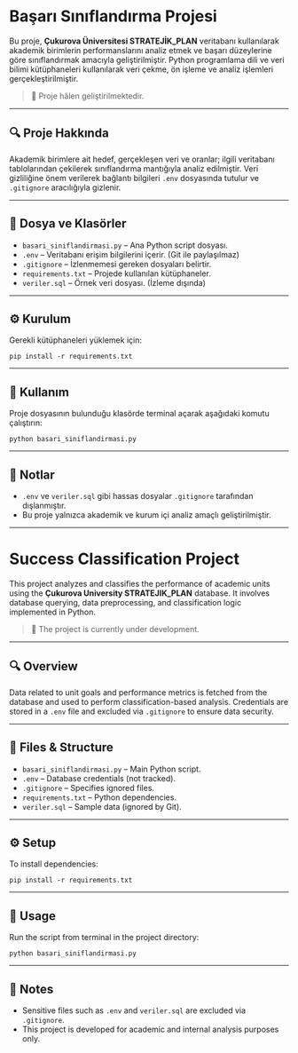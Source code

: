 # Başarı Sınıflandırma Projesi

Bu proje, **Çukurova Üniversitesi STRATEJİK_PLAN** veritabanı kullanılarak akademik birimlerin performanslarını analiz etmek ve başarı düzeylerine göre sınıflandırmak amacıyla geliştirilmiştir. Python programlama dili ve veri bilimi kütüphaneleri kullanılarak veri çekme, ön işleme ve analiz işlemleri gerçekleştirilmiştir.

> 🚧 Proje hâlen geliştirilmektedir.

---

## 🔍 Proje Hakkında

Akademik birimlere ait hedef, gerçekleşen veri ve oranlar; ilgili veritabanı tablolarından çekilerek sınıflandırma mantığıyla analiz edilmiştir. Veri gizliliğine önem verilerek bağlantı bilgileri `.env` dosyasında tutulur ve `.gitignore` aracılığıyla gizlenir.

---

## 📁 Dosya ve Klasörler

- `basari_siniflandirmasi.py` – Ana Python script dosyası.
- `.env` – Veritabanı erişim bilgilerini içerir. (Git ile paylaşılmaz)
- `.gitignore` – İzlenmemesi gereken dosyaları belirtir.
- `requirements.txt` – Projede kullanılan kütüphaneler.
- `veriler.sql` – Örnek veri dosyası. (İzleme dışında)

---

## ⚙️ Kurulum

Gerekli kütüphaneleri yüklemek için:

```
pip install -r requirements.txt
```

---

## 🚀 Kullanım

Proje dosyasının bulunduğu klasörde terminal açarak aşağıdaki komutu çalıştırın:

```
python basari_siniflandirmasi.py
```

---

## 📌 Notlar

- `.env` ve `veriler.sql` gibi hassas dosyalar `.gitignore` tarafından dışlanmıştır.
- Bu proje yalnızca akademik ve kurum içi analiz amaçlı geliştirilmiştir.

---

# Success Classification Project

This project analyzes and classifies the performance of academic units using the **Çukurova University STRATEJIK_PLAN** database. It involves database querying, data preprocessing, and classification logic implemented in Python.

> 🚧 The project is currently under development.

---

## 🔍 Overview

Data related to unit goals and performance metrics is fetched from the database and used to perform classification-based analysis. Credentials are stored in a `.env` file and excluded via `.gitignore` to ensure data security.

---

## 📁 Files & Structure

- `basari_siniflandirmasi.py` – Main Python script.
- `.env` – Database credentials (not tracked).
- `.gitignore` – Specifies ignored files.
- `requirements.txt` – Python dependencies.
- `veriler.sql` – Sample data (ignored by Git).

---

## ⚙️ Setup

To install dependencies:

```
pip install -r requirements.txt
```

---

## 🚀 Usage

Run the script from terminal in the project directory:

```
python basari_siniflandirmasi.py
```

---

## 📌 Notes

- Sensitive files such as `.env` and `veriler.sql` are excluded via `.gitignore`.
- This project is developed for academic and internal analysis purposes only.